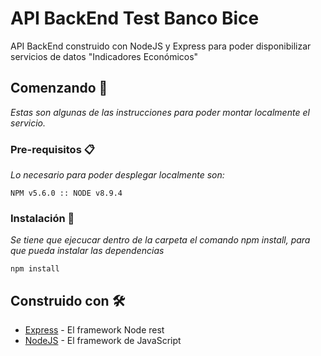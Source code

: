 # API BackEnd Test Banco Bice

API BackEnd construido con NodeJS y Express para poder disponibilizar servicios de datos "Indicadores Económicos" 

## Comenzando 🚀

_Estas son algunas de las instrucciones para poder montar localmente el servicio._


### Pre-requisitos 📋

_Lo necesario para poder desplegar localmente son:_

```
NPM v5.6.0 :: NODE v8.9.4
```

### Instalación 🔧

_Se tiene que ejecucar dentro de la carpeta el comando npm install, para que pueda instalar las dependencias_

```
npm install
```


## Construido con 🛠️



* [Express](https://expressjs.com/) - El framework Node rest
* [NodeJS](https://nodejs.org/es/) - El framework de JavaScript

